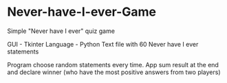 # Never-have-I-ever-Game
Simple "Never have I ever" quiz game

GUI - Tkinter
Language - Python
Text file with 60 Never have I ever statements

Program choose random statements every time. 
App sum result at the end and declare winner (who have the most positive answers from two players)
